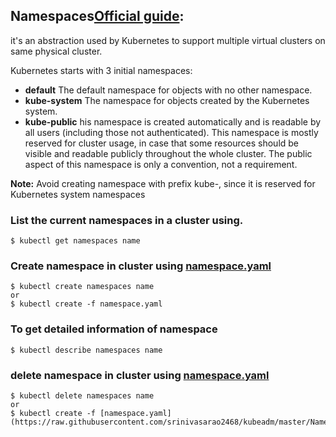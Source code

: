 ## Namespaces[Official guide](https://kubernetes.io/docs/tasks/administer-cluster/namespaces/#creating-a-new-namespace):
it's an abstraction used by Kubernetes to support multiple virtual clusters on same physical cluster.

Kubernetes starts with 3 initial namespaces:
* **default** The default namespace for objects with no other namespace.
* **kube-system** The namespace for objects created by the Kubernetes system.
* **kube-public** his namespace is created automatically and is readable by all users (including those not  authenticated). This namespace is mostly reserved for cluster usage, in case that some resources should be visible and readable publicly throughout the whole cluster. The public aspect of this namespace is only a convention, not a requirement.

**Note:** Avoid creating namespace with prefix kube-, since it is reserved for Kubernetes system namespaces

### List the current namespaces in a cluster using.
```
$ kubectl get namespaces name
```
### Create namespace in cluster using [namespace.yaml](https://raw.githubusercontent.com/srinivasarao2468/kubeadm/master/Namespace/namespace.yaml)
```
$ kubectl create namespaces name
or
$ kubectl create -f namespace.yaml
```
### To get detailed information of namespace
```
$ kubectl describe namespaces name
```
### delete namespace in cluster using [namespace.yaml](https://raw.githubusercontent.com/srinivasarao2468/kubeadm/master/Namespace/namespace.yaml)
```
$ kubectl delete namespaces name
or
$ kubectl create -f [namespace.yaml](https://raw.githubusercontent.com/srinivasarao2468/kubeadm/master/Namespace/namespace.yaml)
```
